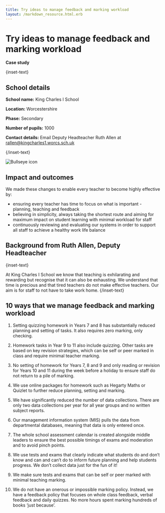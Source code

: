 ```yaml
---
title: Try ideas to manage feedback and marking workload
layout: /markdown_resource.html.erb
---
```


# Try ideas to manage feedback and marking workload

<strong class="govuk-tag">Case study</strong>

{inset-text}

## School details

**School name:** King Charles I School

**Location:** Worcestershire

**Phase:** Secondary

**Number of pupils:** 1000

**Contact details:** Email Deputy Headteacher Ruth Allen at  <rallen@kingcharles1.worcs.sch.uk>

{/inset-text}

<div class="govuk-grid-row dfe-width-container">
  <div class="govuk-grid-column-full">
    <div class="info-box">
      <div class="info-box__corner">
        <img src="/assets/images/bullseye.svg" alt="Bullseye icon">
      </div>
      <h2 class="govuk-heading-m">
        Impact and outcomes
      </h2>
      <p>
        We made these changes to enable every teacher to become highly effective by:
      </p>
      <ul>
        <li>
          ensuring every teacher has time to focus on what is important - planning, teaching and feedback
        </li>
        <li>
          believing in simplicity, always taking the shortest route and aiming for maximum impact on student learning with minimal workload for staff 
        </li>
        <li>
          continuously reviewing and evaluating our systems in order to support all staff to achieve a healthy work life balance
        </li>
     </ul> 
      </p>
    </div>
  </div>
</div>

## Background from Ruth Allen, Deputy Headteacher

{inset-text}

At King Charles I School we know that teaching is exhilarating and rewarding but recognise that it can also be exhausting. We understand that time is precious and that tired teachers do not make effective teachers. Our aim is for staff to not have to take work home. 
{/inset-text}

## 10 ways that we manage feedback and marking workload 

1. Setting quizzing homework in Years 7 and 8 has substantially reduced planning and setting of tasks. It also requires zero marking, only checking.  

2. Homework tasks in Year 9 to 11 also include quizzing. Other tasks are based on key revision strategies, which can be self or peer marked in class and require minimal teacher marking.   

3. No setting of homework for Years 7, 8 and 9 and only reading or revision for Years 10 and 11 during the week before a holiday to ensure staff do not return to a pile of marking.   

4. We use online packages for homework such as Hegarty Maths or Quizlet to further reduce planning, setting and marking.   

5. We have significantly reduced the number of data collections. There are only two data collections per year for all year groups and no written subject reports. 

6. Our management information system (MIS) pulls the data from departmental databases, meaning that data is only entered once.  

7. The whole school assessment calendar is created alongside middle leaders to ensure the best possible timings of exams and moderation and to avoid pinch points.  

8. We use tests and exams that clearly indicate what students do and don’t know and can and can’t do to inform future planning and help students progress. We don’t collect data just for the fun of it!  

9. We make sure tests and exams that can be self or peer marked with minimal teaching marking.  

10. We do not have an onerous or impossible marking policy. Instead, we have a feedback policy that focuses on whole class feedback, verbal feedback and daily quizzes. No more hours spent marking hundreds of books ‘just because’. 